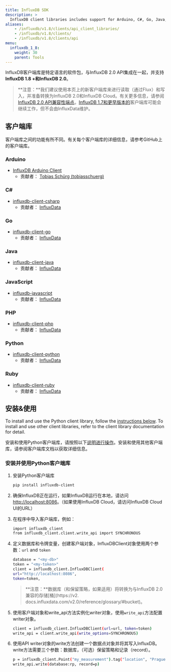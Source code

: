 ```yaml
---
title: InfluxDB SDK
description: >
  InfluxDB client libraries includes support for Arduino, C#, Go, Java, JavaScript, PHP, Python, and Ruby.
aliases:
    - /influxdb/v1.8/clients/api_client_libraries/
    - /influxdb/v1.8/clients/
    - /influxdb/v1.8/clients/api
menu:
  influxdb_1_8:
    weight: 30
    parent: Tools
---
```


InfluxDB客户端库是特定语言的软件包，与InfluxDB 2.0 API集成在一起，并支持**InfluxDB 1.8 +**和**InfluxDB 2.0**。

>**注意：**我们建议使用本页上的新客户端库来进行读取（通过Flux）和写入，并准备转换为InfluxDB 2.0和InfluxDB Cloud。有关更多信息，请参阅[InfluxDB 2.0 API兼容性端点](https://docs.influxdata.com/influxdb/v1.8/tools/api/#influxdb-2-0-api-compatibility-endpoints)。[InfluxDB 1.7和更早版本的](https://docs.influxdata.com/influxdb/v1.7/tools/api_client_libraries/)客户端库可能会继续工作，但不会由InfluxData维护。

## 客户端库

客户端库之间的功能有所不同。有关每个客户端库的详细信息，请参考GitHub上的客户端库。

### Arduino

- [InfluxDB Arduino Client](https://github.com/tobiasschuerg/InfluxDB-Client-for-Arduino)
  - 贡献者： [Tobias Schürg (tobiasschuerg)](https://github.com/tobiasschuerg)

### C\#

- [influxdb-client-csharp](https://github.com/influxdata/influxdb-client-csharp)
  - 贡献者： [InfluxData](https://github.com/influxdata)

### Go

- [influxdb-client-go](https://github.com/influxdata/influxdb-client-go)
  - 贡献者： [InfluxData](https://github.com/influxdata)

### Java

- [influxdb-client-java](https://github.com/influxdata/influxdb-client-java)
   - 贡献者： [InfluxData](https://github.com/influxdata)

### JavaScript

* [influxdb-javascript](https://github.com/influxdata/influxdb-client-js)
   - 贡献者： [InfluxData](https://github.com/influxdata)

### PHP

- [influxdb-client-php](https://github.com/influxdata/influxdb-client-php)
   - 贡献者： [InfluxData](https://github.com/influxdata)

### Python

* [influxdb-client-python](https://github.com/influxdata/influxdb-client-python)
   - 贡献者： [InfluxData](https://github.com/influxdata)

### Ruby

- [influxdb-client-ruby](https://github.com/influxdata/influxdb-client-ruby)
   - 贡献者： [InfluxData](https://github.com/influxdata)

## 安装&使用

To install and use the Python client library, follow the [instructions below](#install-and-use-the-python-client-library). To install and use other client libraries, refer to the client library documentation for detail.

安装和使用Python客户端库，请按照以下[说明进行操作](#install-and-use-the-python-client-library)。安装和使用其他客户端库，请参阅客户端库文档以获取详细信息。

### 安装并使用Python客户端库

1. 安装Python客户端库

    ```sh
    pip install influxdb-client
    ```

2. 确保InfluxDB正在运行，如果InfluxDB运行在本地，请访问[http://localhost:8086](http://localhost:8086/)。（如果使用InfluxDB Cloud，请访问InfluxDB Cloud UI的URL）

3. 在程序中导入客户端库，例如：

    ```sh
    import influxdb_client
    from influxdb_client.client.write_api import SYNCHRONOUS
    ```

4. 定义数据库和令牌变量，创建客户端对象，InfluxDBClient对象使用两个参数：`url` and `token`

    ```sh
    database = "<my-db>"
    token = "<my-token>"
    client = influxdb_client.InfluxDBClient(
    url="http://localhost:8086",
    token=token,
    ```

    > **注意：**数据库（和保留策略，如果适用）将转换为与InfluxDB 2.0兼容的存储[桶](https://v2. docs.influxdata.com/v2.0/reference/glossary/#bucket)。

5. 使用客户端对象和write_api方法实例化writer对象，使用`write_api`方法配置writer对象。

    ```sh
    client = influxdb_client.InfluxDBClient(url=url, token=token)
    write_api = client.write_api(write_options=SYNCHRONOUS)
    ```

6. 使用API writer对象的write方法创建一个数据点对象并将其写入InfluxDB。write方法需要三个参数：数据库，（可选）保留策略和记录（record）。

    ```sh
    p = influxdb_client.Point("my_measurement").tag("location", "Prague").field("temperature", 25.3)
    write_api.write(database:rp, record=p)
    ```
